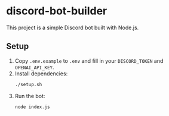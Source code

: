 # discord-bot-builder

This project is a simple Discord bot built with Node.js.

## Setup

1. Copy `.env.example` to `.env` and fill in your `DISCORD_TOKEN` and `OPENAI_API_KEY`.
2. Install dependencies:
   ```sh
   ./setup.sh
   ```
3. Run the bot:
   ```sh
   node index.js
   ```



